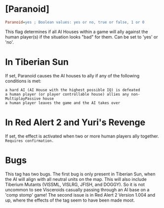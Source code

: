 # [Paranoid]

```ini
Paranoid=yes ; Boolean values: yes or no, true or false, 1 or 0 
```

This flag determines if all AI Houses within a game will ally against the human player(s) if the situation looks "bad" for them. Can be set to 'yes' or 'no'.
# In Tiberian Sun

If set, Paranoid causes the AI houses to ally if any of the following conditions is met:

    a hard AI (AI House with the highest possible IQ) is defeated
    a human player (or player controllable house) allies any non-MultiplayPassive house
    a human player leaves the game and the AI takes over

# In Red Alert 2 and Yuri's Revenge

If set, the effect is activated when two or more human players ally together. `Requires confirmation.`
# Bugs
This tag has two bugs. The first bug is only present in Tiberian Sun, when the AI will align with all neutral units on the map. This will also include Tiberium Mutants (VISSML, VISLRG, JFISH, and DOGGY). So it is not uncommon to see Visceroids casually passing through an AI base on a 'comp stomp' game! The second issue is in Red Alert 2 Version 1.004 and up, where the effects of the tag seem to have been made moot.